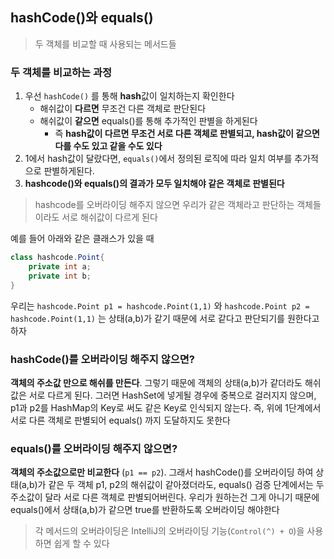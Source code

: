## hashCode()와 equals()
> 두 객체를 비교할 때 사용되는 메서드들

### 두 객체를 비교하는 과정
1. 우선 `hashCode()` 를 통해 **hash**값이 일치하는지 확인한다
    * 해쉬값이 **다르면** 무조건 다른 객체로 판단된다
    * 해쉬값이 **같으면** equals()를 통해 추가적인 판별을 하게된다
        * 즉 **hash값이 다르면 무조건 서로 다른 객체로 판별되고, hash값이 같으면 다를 수도 있고 같을 수도 있다**
2. 1에서 hash값이 달랐다면, `equals()`에서 정의된 로직에 따라 일치 여부를 추가적으로 판별하게된다.
3. **hashcode()와 equals()의 결과가 모두 일치해야 같은 객체로 판별된다**

> hashcode를 오버라이딩 해주지 않으면 우리가 같은 객체라고 판단하는 객체들이라도 서로 해쉬값이 다르게 된다  
> 
예를 들어 아래와 같은 클래스가 있을 때
```java
class hashcode.Point{
    private int a;
    private int b;
}
```  
우리는 `hashcode.Point p1 = hashcode.Point(1,1)` 와  `hashcode.Point p2 = hashcode.Point(1,1)` 는 상태(a,b)가 같기 때문에 서로  같다고 판단되기를 원한다고 하자

### hashCode()를 오버라이딩 해주지 않으면?
**객체의 주소값 만으로 해쉬를 만든다**. 그렇기 때문에 객체의 상태(a,b)가 같더라도 해쉬값은 서로 다르게 된다. 그러면 HashSet에 넣게될 경우에 중복으로 걸러지지 않으며,
p1과 p2를 HashMap의 Key로 써도 같은 Key로 인식되지 않는다.
즉, 위에 1단계에서 서로 다른 객체로 판별되어 equals() 까지 도달하지도 못한다

### equals()를 오버라이딩 해주지 않으면?
**객체의 주소값으로만 비교한다** (`p1 == p2`). 그래서 hashCode()를 오버라이딩 하여 상태(a,b)가 같은 두 객체 p1, p2의 해쉬값이 같아졌더라도, equals() 검증 단계에서는 두 주소값이 달라 서로 다른 객체로 판별되어버린다. 우리가 원하는건 그게 아니기 때문에 equals()에서 상태(a,b)가 같으면 true를 반환하도록 오버라이딩 해야한다

> 각 메서드의 오버라이딩은 IntelliJ의 오버라이딩 기능(`Control(^) + O`)을 사용하면 쉽게 할 수 있다
